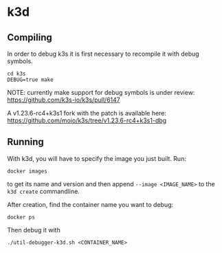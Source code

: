 # k3d

## Compiling
In order to debug k3s it is first necessary to recompile it with debug symbols.

```
cd k3s
DEBUG=true make
```

NOTE: currently make support for debug symbols is under review: https://github.com/k3s-io/k3s/pull/6147

A v1.23.6-rc4+k3s1 fork with the patch is available here: https://github.com/moio/k3s/tree/v1.23.6-rc4+k3s1-dbg

## Running 

With k3d, you will have to specify the image you just built. Run:

```shell
docker images
```

to get its name and version and then append `--image <IMAGE_NAME>` to the `k3d create` commandline.

After creation, find the container name you want to debug:
```shell
docker ps
```

Then debug it with

```shell
./util-debugger-k3d.sh <CONTAINER_NAME>
```
